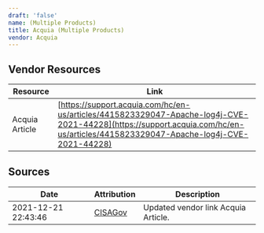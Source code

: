 ```yaml
---
draft: 'false'
name: (Multiple Products)
title: Acquia (Multiple Products)
vendor: Acquia
---
```


## Vendor Resources
| Resource | Link |
| --- | --- |
| Acquia Article | [https://support.acquia.com/hc/en-us/articles/4415823329047-Apache-log4j-CVE-2021-44228](https://support.acquia.com/hc/en-us/articles/4415823329047-Apache-log4j-CVE-2021-44228) |



## Sources
| Date | Attribution | Description |
| --- | --- | --- |
| 2021-12-21 22:43:46 | [CISAGov](https://raw.githubusercontent.com/cisagov/log4j-affected-db/develop/README.md) | Updated vendor link Acquia Article.  |
